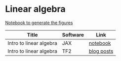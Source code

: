 # Linear algebra


[Notebook to generate the figures](https://github.com/probml/pyprobml/blob/master/notebooks/figures/AppendixB_figures.ipynb)

|Title|Software|Link|
|-----------|----|----|
|Intro to linear algebra| JAX |[notebook](linalg.ipynb)|
|Intro to linear algebra| TF2 |[blog posts](https://dev.to/mmithrakumar/series/1085)|
